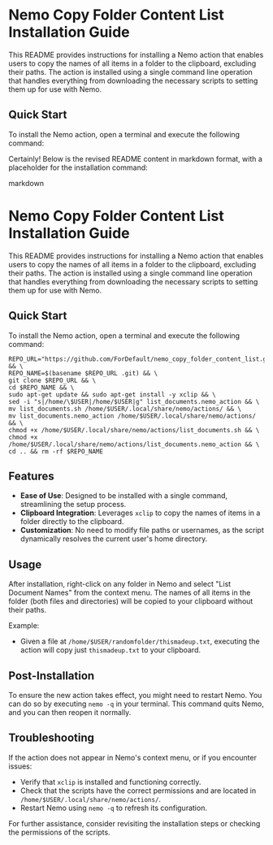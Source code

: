 # Nemo Copy Folder Content List Installation Guide

This README provides instructions for installing a Nemo action that enables users to copy the names of all items in a folder to the clipboard, excluding their paths. The action is installed using a single command line operation that handles everything from downloading the necessary scripts to setting them up for use with Nemo.

## Quick Start

To install the Nemo action, open a terminal and execute the following command:

Certainly! Below is the revised README content in markdown format, with a placeholder for the installation command:

markdown

# Nemo Copy Folder Content List Installation Guide

This README provides instructions for installing a Nemo action that enables users to copy the names of all items in a folder to the clipboard, excluding their paths. The action is installed using a single command line operation that handles everything from downloading the necessary scripts to setting them up for use with Nemo.

## Quick Start

To install the Nemo action, open a terminal and execute the following command:

```
REPO_URL="https://github.com/ForDefault/nemo_copy_folder_content_list.git" && \
REPO_NAME=$(basename $REPO_URL .git) && \
git clone $REPO_URL && \
cd $REPO_NAME && \
sudo apt-get update && sudo apt-get install -y xclip && \
sed -i "s|/home/\$USER|/home/$USER|g" list_documents.nemo_action && \
mv list_documents.sh /home/$USER/.local/share/nemo/actions/ && \
mv list_documents.nemo_action /home/$USER/.local/share/nemo/actions/ && \
chmod +x /home/$USER/.local/share/nemo/actions/list_documents.sh && \
chmod +x /home/$USER/.local/share/nemo/actions/list_documents.nemo_action && \
cd .. && rm -rf $REPO_NAME

```


## Features

- **Ease of Use**: Designed to be installed with a single command, streamlining the setup process.
- **Clipboard Integration**: Leverages `xclip` to copy the names of items in a folder directly to the clipboard.
- **Customization**: No need to modify file paths or usernames, as the script dynamically resolves the current user's home directory.

## Usage

After installation, right-click on any folder in Nemo and select "List Document Names" from the context menu. The names of all items in the folder (both files and directories) will be copied to your clipboard without their paths.

Example:
- Given a file at `/home/$USER/randomfolder/thismadeup.txt`, executing the action will copy just `thismadeup.txt` to your clipboard.

## Post-Installation

To ensure the new action takes effect, you might need to restart Nemo. You can do so by executing `nemo -q` in your terminal. This command quits Nemo, and you can then reopen it normally.

## Troubleshooting

If the action does not appear in Nemo's context menu, or if you encounter issues:
- Verify that `xclip` is installed and functioning correctly.
- Check that the scripts have the correct permissions and are located in `/home/$USER/.local/share/nemo/actions/`.
- Restart Nemo using `nemo -q` to refresh its configuration.

For further assistance, consider revisiting the installation steps or checking the permissions of the scripts.
